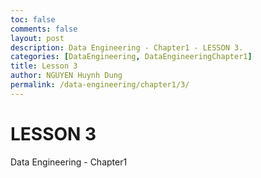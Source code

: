 ```yaml
---
toc: false
comments: false
layout: post
description: Data Engineering - Chapter1 - LESSON 3.
categories: [DataEngineering, DataEngineeringChapter1]
title: Lesson 3
author: NGUYEN Huynh Dung
permalink: /data-engineering/chapter1/3/
---
```


# LESSON 3
Data Engineering - Chapter1



